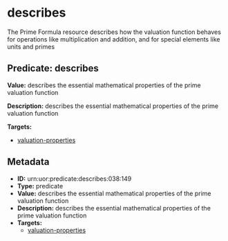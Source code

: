 # describes

The Prime Formula resource describes how the valuation function behaves for operations like multiplication and addition, and for special elements like units and primes

## Predicate: describes

**Value:** describes the essential mathematical properties of the prime valuation function

**Description:** describes the essential mathematical properties of the prime valuation function

**Targets:**

- [valuation-properties](../Concepts/valuation-properties.md)

## Metadata

- **ID:** urn:uor:predicate:describes:038:149
- **Type:** predicate
- **Value:** describes the essential mathematical properties of the prime valuation function
- **Description:** describes the essential mathematical properties of the prime valuation function
- **Targets:**
  - [valuation-properties](../Concepts/valuation-properties.md)
